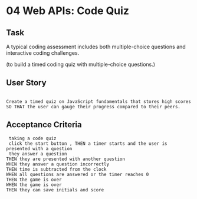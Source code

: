 # 04 Web APIs: Code Quiz

##  Task

 A typical coding assessment includes both multiple-choice questions and interactive coding challenges. 

 (to build a timed coding quiz with multiple-choice questions.) 



## User Story

```

Create a timed quiz on JavaScript fundamentals that stores high scores
SO THAT the user can gauge their progress compared to their peers.
```

## Acceptance Criteria

```
 taking a code quiz
 click the start button , THEN a timer starts and the user is presented with a question
 they answer a question
THEN they are presented with another question
WHEN they answer a question incorrectly
THEN time is subtracted from the clock
WHEN all questions are answered or the timer reaches 0
THEN the game is over
WHEN the game is over
THEN they can save initials and score

